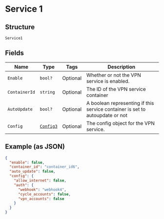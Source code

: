 
# Service 1

## Structure

`Service1`

## Fields

| Name | Type | Tags | Description |
|  --- | --- | --- | --- |
| `Enable` | `bool?` | Optional | Whether or not the VPN service is enabled. |
| `ContainerId` | `string` | Optional | The ID of the VPN service container |
| `AutoUpdate` | `bool?` | Optional | A boolean representing if this service container is set to autoupdate or not |
| `Config` | [`Config3`](../../doc/models/config-3.md) | Optional | The config object for the VPN service. |

## Example (as JSON)

```json
{
  "enable": false,
  "container_id": "container_id6",
  "auto_update": false,
  "config": {
    "allow_internet": false,
    "auth": {
      "webhook": "webhook4",
      "cycle_accounts": false,
      "vpn_accounts": false
    }
  }
}
```


